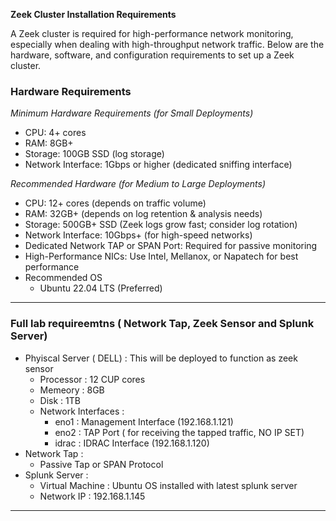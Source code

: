 **Zeek Cluster Installation Requirements**

A Zeek cluster is required for high-performance network monitoring, especially when dealing with high-throughput network traffic. Below are the hardware, software, and configuration requirements to set up a Zeek cluster.

###  Hardware Requirements
*Minimum Hardware Requirements (for Small Deployments)*

* CPU: 4+ cores
* RAM: 8GB+
* Storage: 100GB SSD (log storage)
* Network Interface: 1Gbps or higher (dedicated sniffing interface)

*Recommended Hardware (for Medium to Large Deployments)* 

* CPU: 12+ cores (depends on traffic volume)
* RAM: 32GB+ (depends on log retention & analysis needs)
* Storage: 500GB+ SSD (Zeek logs grow fast; consider log rotation)
* Network Interface: 10Gbps+ (for high-speed networks)
* Dedicated Network TAP or SPAN Port: Required for passive monitoring
* High-Performance NICs: Use Intel, Mellanox, or Napatech for best performance
* Recommended OS
	* Ubuntu 22.04 LTS (Preferred)

---
### Full lab requireemtns ( Network Tap, Zeek Sensor and Splunk Server)

*  Phyiscal Server ( DELL) : This will be deployed to function as zeek sensor 
	* 	Processor : 12 CUP cores
	*  Memeory : 8GB 
	*  Disk : 1TB
	*  Network Interfaces : 
		*  eno1 : Management Interface (192.168.1.121)
		*  eno2 : TAP Port ( for receiving the tapped traffic, NO IP SET) 
		*  idrac : IDRAC Interface (192.168.1.120)
* Network Tap :
	* Passive Tap or SPAN Protocol 
* Splunk Server : 
	* Virtual Machine : Ubuntu OS installed with latest splunk server
	* Network IP : 192.168.1.145
---

